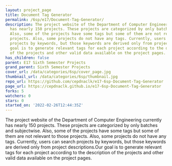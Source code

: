 ```yaml
---
layout: project_page
title: Document Tag Generator
permalink: /6sp/e17/Document-Tag-Generator/
description: The project website of the Department of Computer Engineering currently
  has nearly 150 projects. These projects are categorized by only batches and subjectwise.
  Also, some of the projects have some tags but some of them are not relevant to those
  projects. Also, some projects do not have any tags. Currently, users can search
  projects by keywords, but those keywords are derived only from project descriptions.Our
  goal is to generate relevant tags for each project according to the description
  of the projects and other valid data available on the project pages.
has_children: false
parent: E17 Sixth Semester Projects
grand_parent: Sixth Semester Projects
cover_url: /data/categories/6sp/cover_page.jpg
thumbnail_url: /data/categories/6sp/thumbnail.jpg
repo_url: https://github.com/cepdnaclk/e17-6sp-Document-Tag-Generator
page_url: https://cepdnaclk.github.io/e17-6sp-Document-Tag-Generator
forks: 5
watchers: 0
stars: 0
started_on: '2022-02-26T12:44:35Z'
---
```


The project website of the Department of Computer Engineering currently has nearly 150 projects. These projects are categorized by only batches and subjectwise. Also, some of the projects have some tags but some of them are not relevant to those projects. Also, some projects do not have any tags. Currently, users can search projects by keywords, but those keywords are derived only from project descriptions.Our goal is to generate relevant tags for each project according to the description of the projects and other valid data available on the project pages.